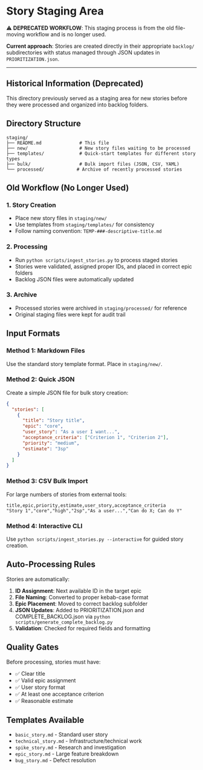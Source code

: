 # Story Staging Area

⚠️ **DEPRECATED WORKFLOW**: This staging process is from the old file-moving workflow and is no longer used.

**Current approach**: Stories are created directly in their appropriate `backlog/` subdirectories with status managed through JSON updates in `PRIORITIZATION.json`.

---

## Historical Information (Deprecated)

This directory previously served as a staging area for new stories before they were processed and organized into backlog folders.

## Directory Structure

```
staging/
├── README.md              # This file
├── new/                   # New story files waiting to be processed
├── templates/             # Quick-start templates for different story types
├── bulk/                  # Bulk import files (JSON, CSV, YAML)
└── processed/            # Archive of recently processed stories
```

## Old Workflow (No Longer Used)

### 1. Story Creation
- Place new story files in `staging/new/`
- Use templates from `staging/templates/` for consistency
- Follow naming convention: `TEMP-###-descriptive-title.md`

### 2. Processing
- Run `python scripts/ingest_stories.py` to process staged stories
- Stories were validated, assigned proper IDs, and placed in correct epic folders
- Backlog JSON files were automatically updated

### 3. Archive
- Processed stories were archived in `staging/processed/` for reference
- Original staging files were kept for audit trail

## Input Formats

### Method 1: Markdown Files
Use the standard story template format. Place in `staging/new/`.

### Method 2: Quick JSON
Create a simple JSON file for bulk story creation:
```json
{
  "stories": [
    {
      "title": "Story title",
      "epic": "core",
      "user_story": "As a user I want...",
      "acceptance_criteria": ["Criterion 1", "Criterion 2"],
      "priority": "medium",
      "estimate": "3sp"
    }
  ]
}
```

### Method 3: CSV Bulk Import
For large numbers of stories from external tools:
```csv
title,epic,priority,estimate,user_story,acceptance_criteria
"Story 1","core","high","2sp","As a user...","Can do X; Can do Y"
```

### Method 4: Interactive CLI
Use `python scripts/ingest_stories.py --interactive` for guided story creation.

## Auto-Processing Rules

Stories are automatically:
1. **ID Assignment**: Next available ID in the target epic
2. **File Naming**: Converted to proper kebab-case format
3. **Epic Placement**: Moved to correct backlog subfolder
4. **JSON Updates**: Added to PRIORITIZATION.json and COMPLETE_BACKLOG.json via `python scripts/generate_complete_backlog.py`
5. **Validation**: Checked for required fields and formatting

## Quality Gates

Before processing, stories must have:
- ✅ Clear title
- ✅ Valid epic assignment
- ✅ User story format
- ✅ At least one acceptance criterion
- ✅ Reasonable estimate

## Templates Available

- `basic_story.md` - Standard user story
- `technical_story.md` - Infrastructure/technical work
- `spike_story.md` - Research and investigation
- `epic_story.md` - Large feature breakdown
- `bug_story.md` - Defect resolution
